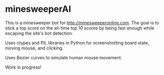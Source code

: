# minesweeperAI
This is a minesweeper bot for http://minesweeperonline.com. The goal is to stick a top score on the all-time top 10 scores by being fast enough while escaping the site's bot detection.

Uses ctypes and PIL libraries in Python for screenshotting board state, moving mouse, and clicking.

Uses Bezier curves to simulate human mouse movement.

Work in progress!
